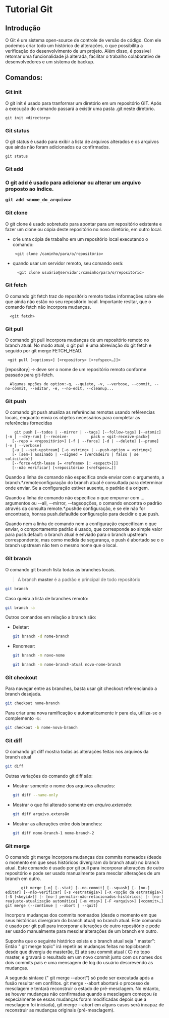 <h1>Tutorial Git</h1>
<h2>Introdução</h2>
  O Git é um sistema open-source de controle de versão de código.
  Com ele podemos criar todo um histórico de alterações, o que possibilita a verificação do desenvolvimento de um projeto.
  Além disso, é possivel retomar uma funcionalidade já alterada, facilitar o trabalho colaborativo de desenvolvedores e um sistema de backup.
  
<h2>Comandos:</h2> 
<h3>Git init</h3>
    O git init é usado para tranformar um diretório em um repositório GIT. Após a execução do comando passará a existir uma pasta .git neste diretório.
	
    git init <directory>
<h3>Git status</h3>
    O git status é usado para exibir a lista de arquivos alterados e os arquivos que ainda não foram adicionados ou confirmados.
	
    git status 
    
<h3>Git add<h3/>
    O git add é usado para adicionar ou alterar um arquivo proposto ao índice.
	  
    git add <nome_do_arquivo>
	  
<h3>Git clone</h3>
    O git clone é usado sobretudo para apontar para um repositório existente e fazer um clone ou cópia deste repositório no novo diretório, em outro local.
  <ul>   
   <li>crie uma cópia de trabalho em um repositório local executando o comando:</li>
     
     <git clone /caminho/para/o/repositório>
    
  <li>quando usar um servidor remoto, seu comando será:</li>
  
      <git clone usuário@servidor:/caminho/para/o/repositório>
  </ul>
 
<h3>Git fetch</h3>
    <p1>  O comando git fetch traz do repositório remoto todas informações sobre ele que ainda não estão no seu repositório local.
    Importante resltar, que o comando fetch não incorpora mudanças. </p1>
    
      <git fetch>
     
<h3>Git pull</h3>
    <p1> O comando git pull incorpora mudanças de um repositório remoto no branch atual. No modo atual, o git pull é uma abreviação do git fetch e seguido por git merge FETCH_HEAD.</p1>
    
     <git pull [<options>] [<repository> [<refspec>…]]>
     
   <p1> [repository] -> deve ser o nome de um repositório remoto conforme passado para git-fetch. 
    
      Algumas opções de option:-q, --quieto, -v, --verbose, --commit, --no-commit, --editar, -e, --no-edit, --cleanup...

<h3>Git push</h3>
  
<p1> O comando git push atualiza as referências remotas usando refêrencias locais, enquanto envia os objetos necessários para completar as referências fornecidas</p1>
        
        git push [--todos | --mirror | --tags] [--follow-tags] [--atomic] [-n | --dry-run] [--receive-          pack = <git-receive-pack>]
	   [--repo = <repositório>] [-f | --force] [-d | --delete] [--prune] [-v | --verbose]
	   [-u | --set-upstream] [-o <string> | --push-option = <string>]
	   [- [sem-] assinado | --signed = (verdadeiro | falso | se solicitado)]
	   [--force-with-lease [= <refname> [: <expect>]]]
	   [--não verificar] [<repositório> [<refspec>…]]

<p1> Quando a linha de comando não especifica onde enviar com o <repository>argumento, a branch.*.remoteconfiguração do branch atual é consultada para determinar onde enviar. Se a configuração estiver ausente, o padrão é a origem.
  
  Quando a linha de comando não especifica o que empurrar com <refspec>... argumentos ou --all, --mirror, --tagsopções, o comando encontra o padrão <refspec>através da consulta remote.*.pushde configuração, e se ele não for encontrado, honras push.defaultde configuração para decidir o que push.

Quando nem a linha de comando nem a configuração especificam o que enviar, o comportamento padrão é usado, que corresponde ao simple valor para push.default: o branch atual é enviado para o branch upstream correspondente, mas como medida de segurança, o push é abortado se o o branch upstream não tem o mesmo nome que o local.

### Git branch
O comando git branch lista todas as branches locais.
> A branch **master** é a padrão e principal de todo repositório
```sh    
git branch
```

Caso queira a lista de branches remoto:
```sh 
git branch -a
```

Outros comandos em relação a branch são:

* Deletar:

  ```sh
  git branch -d nome-branch
  ```
  
* Renomear:
  ```sh
  git branch -m novo-nome
  ```
  ```sh
  git branch -m nome-branch-atual novo-nome-branch
  ```

### Git checkout

Para navegar entre as branches, basta usar git checkout referenciando a branch desejada.
```sh 
git checkout nome-branch
```

Para criar uma nova ramificação e automaticamente ir para ela, utiliza-se o complemento `-b`:

```sh 
git checkout -b nome-nova-branch
```

### Git diff
O comando git diff mostra todas as alterações feitas nos arquivos da branch atual

```sh 
git diff
```

Outras variações do comando git diff são:

* Mostrar somente o nome dos arquivos alterados:
  ```sh 
  git diff --name-only
  ```
  
* Mostrar o que foi alterado somente em _arquivo.extensão_:
  ```sh
  git diff arquivo.extensão
  ```
  
* Mostrar as alterações entre dois branches:
  ```sh 
  git diff nome-branch-1 nome-branch-2
  ```
<h3>Git merge</h3>
  
<p1> O comando git merge Incorpora mudanças dos commits nomeados (desde o momento em que seus históricos divergiram do branch atual) no branch atual. Este comando é usado por git pull para incorporar alterações de outro repositório e pode ser usado manualmente para mesclar alterações de um branch em outro.</p1>

 ``       
git merge [-n] [--stat] [--no-commit] [--squash] [- [no-] editar]
	[--não-verificar] [-s <estratégia>] [-X <opção da estratégia>] [-S [<keyid>]]
	[- [no-] permitir-não-relacionados-históricos]
	[- [no-] reajuste-atualização automática] [-m <msg>] [-F <arquivo>] [<commit>…]
git merge (--continue | --abort | --quit)
``

Incorpora mudanças dos commits nomeados (desde o momento em que seus históricos divergiram do branch atual) no branch atual. Este comando é usado por git pull para incorporar alterações de outro repositório e pode ser usado manualmente para mesclar alterações de um branch em outro.

Suponha que o seguinte histórico exista e o branch atual seja " master":
Então " git merge topic" irá repetir as mudanças feitas no topicbranch desde que divergiu de master(ie, E) até seu commit atual ( C) no topo master, e gravará o resultado em um novo commit junto com os nomes dos dois commits pais e uma mensagem de log do usuário descrevendo as mudanças.

A segunda sintaxe (" git merge --abort") só pode ser executada após a fusão resultar em conflitos. git merge --abort abortará o processo de mesclagem e tentará reconstruir o estado de pré-mesclagem. No entanto, se houver mudanças não confirmadas quando a mesclagem começou (e especialmente se essas mudanças foram modificadas depois que a mesclagem foi iniciada), git merge --abort em alguns casos será incapaz de reconstruir as mudanças originais (pré-mesclagem).
